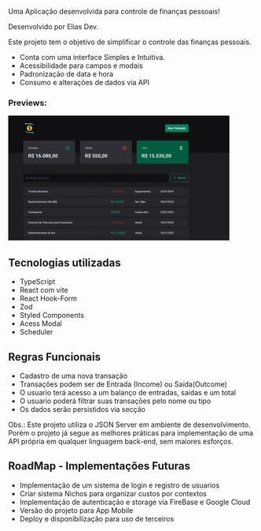 Uma Aplicação desenvolvida para controle de finanças pessoais!

Desenvolvido por Elias Dev.

Este projeto tem o objetivo de simplificar o controle das finanças pessoais.
- Conta com uma interface Simples e Intuitiva.
- Acessibilidade para campos e modais
- Padronização de data e hora
- Consumo e alterações de dados via API

### Previews:
<div>
  <div><img src="./public/Preview.gif" alt="Preview do APP Finanças Pessoais"width="450"></div>
</div>


## Tecnologias utilizadas
- TypeScript
- React com vite
- React Hook-Form
- Zod
- Styled Components
- Acess Modal
- Scheduler

## Regras Funcionais
- Cadastro de uma nova transação
- Transações podem ser de Entrada (Income) ou Saída(Outcome)
- O usuario terá acesso a um balanço de entradas, saídas e um total
- O usuario poderá filtrar suas transações pelo nome ou tipo
- Os dados serão persistidos via secção


Obs.: Este projeto utiliza o JSON Server em ambiente de desenvolvimento. Porém o projeto já segue as melhores práticas para implementação de uma API própria em qualquer linguagem back-end, sem maiores esforços.


## RoadMap - Implementações Futuras
- Implementação de um sistema de login e registro de usuarios
- Criar sistema Nichos para organizar custos por contextos
- Implementação de autenticação e storage via FireBase e Google Cloud
- Versão do projeto para App Mobile
- Deploy e disponibilização para uso de terceiros